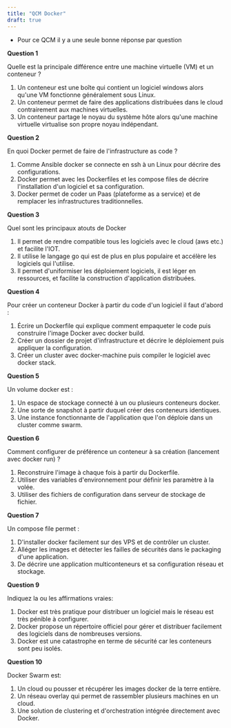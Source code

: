 ```yaml
---
title: "QCM Docker"
draft: true
---
```


<!-- #### Pour répondre au questionnaire: -->

<!-- - Objet: `QCM Docker Janvier2020 <votre_prénom> <votre_nom>`
- Copier collez le texte des questions ci-dessous dans le mail
- Ajoutez un `V` ou un `X` ou autre devant la ou les réponses que vous pensez être valides -->

- Pour ce QCM il y a une seule bonne réponse par question

**Question 1**

Quelle est la principale différence entre une machine virtuelle (VM) et un conteneur ?

1. Un conteneur est une boîte qui contient un logiciel windows alors qu'une VM fonctionne généralement sous Linux.
1. Un conteneur permet de faire des applications distribuées dans le cloud contrairement aux machines virtuelles.
1. Un conteneur partage le noyau du système hôte alors qu'une machine virtuelle virtualise son propre noyau indépendant.

**Question 2**

En quoi Docker permet de faire de l'infrastructure as code ?

1. Comme Ansible docker se connecte en ssh à un Linux pour décrire des configurations.
1. Docker permet avec les Dockerfiles et les compose files de décrire l'installation d'un logiciel et sa configuration.
1. Docker permet de coder un Paas (plateforme as a service) et de remplacer les infrastructures traditionnelles.

**Question 3**

Quel sont les principaux atouts de Docker

1. Il permet de rendre compatible tous les logiciels avec le cloud (aws etc.) et facilite l'IOT.
1. Il utilise le langage go qui est de plus en plus populaire et accélère les logiciels qui l'utilise.
1. Il permet d'uniformiser les déploiement logiciels, il est léger en ressources, et facilite la construction d'application distribuées.

**Question 4**

Pour créer un conteneur Docker à partir du code d'un logiciel il faut d'abord :

1. Écrire un Dockerfile qui explique comment empaqueter le code puis construire l'image Docker avec docker build.
1. Créer un dossier de projet d'infrastructure et décrire le déploiement puis appliquer la configuration.
1. Créer un cluster avec docker-machine puis compiler le logiciel avec docker stack.

**Question 5**

Un volume docker est :

1. Un espace de stockage connecté à un ou plusieurs conteneurs docker.
1. Une sorte de snapshot à partir duquel créer des conteneurs identiques.
1. Une instance fonctionnante de l'application que l'on déploie dans un cluster comme swarm.

**Question 6**

Comment configurer de préférence un conteneur à sa création (lancement avec docker run) ?

1. Reconstruire l'image à chaque fois à partir du Dockerfile.
1. Utiliser des variables d'environnement pour définir les paramètre à la volée.
1. Utiliser des fichiers de configuration dans serveur de stockage de fichier.

**Question 7**

Un compose file permet :

1. D'installer docker facilement sur des VPS et de contrôler un cluster.
1. Alléger les images et détecter les failles de sécurités dans le packaging d'une application.
1. De décrire une application multiconteneurs et sa configuration réseau et stockage.

<!-- **Question 8**

La philosophie de Docker à la différence d'Ansible est basé sur :

1. L'immutabilité c'est à dire le fait de jeter et recréer un conteneur pour le changer plutôt que d'aller modifier l'intérieur.
1. L'idempotence c'est à dire la possibilité de répéter les modifications sans casser la configuration.
1. Le cloud c'est à dire la vente de plateforme et de logiciel "as a service". -->

**Question 9**

Indiquez la ou les affirmations vraies:

1. Docker est très pratique pour distribuer un logiciel mais le réseau est très pénible à configurer.
2. Docker propose un répertoire officiel pour gérer et distribuer facilement des logiciels dans de nombreuses versions.
3. Docker est une catastrophe en terme de sécurité car les conteneurs sont peu isolés.

**Question 10**

Docker Swarm est:

1. Un cloud ou pousser et récupérer les images docker de la terre entière.
1. Un réseau overlay qui permet de rassembler plusieurs machines en un cloud.
1. Une solution de clustering et d'orchestration intégrée directement avec Docker.

